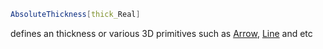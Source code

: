 ```mathematica
AbsoluteThickness[thick_Real]
```

defines an thickness or various 3D primitives such as [Arrow](frontend/Reference/Graphics3D/Arrow.md), [Line](frontend/Reference/Graphics3D/Line.md) and etc